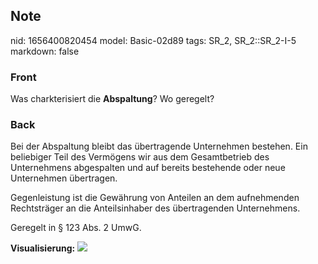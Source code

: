 ## Note
nid: 1656400820454
model: Basic-02d89
tags: SR_2, SR_2::SR_2-I-5
markdown: false

### Front
Was charkterisiert die <b>Abspaltung</b>? Wo geregelt?

### Back
Bei der Abspaltung bleibt das übertragende Unternehmen bestehen. Ein beliebiger Teil des Vermögens wir aus dem Gesamtbetrieb des Unternehmens abgespalten und auf bereits bestehende oder neue Unternehmen übertragen.

Gegenleistung ist die Gewährung von Anteilen an dem aufnehmenden Rechtsträger an die Anteilsinhaber des übertragenden Unternehmens.

Geregelt in § 123 Abs. 2 UmwG.

<b>Visualisierung:</b>
<img src="paste-254417e3a8d2e3766ca8ecb3d78151629d5fcb6b.jpg">
